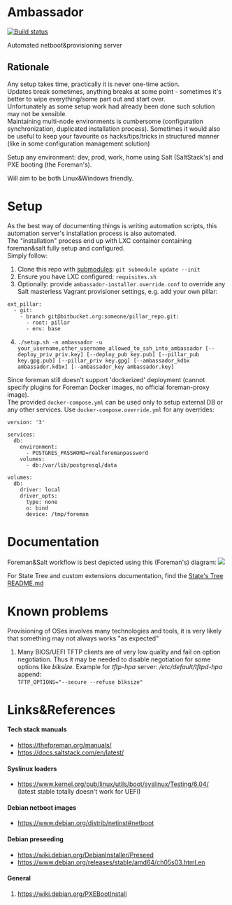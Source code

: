 # Ambassador
[![Build status](https://travis-ci.org/kiemlicz/ambassador.svg?branch=master)](https://travis-ci.org/kiemlicz/ambassador)

Automated netboot&provisioning server

## Rationale
Any setup takes time, practically it is never one-time action.  
Updates break sometimes, anything breaks at some point - sometimes it's better to wipe everything/some part out
and start over.  
Unfortunately as some setup work had already been done such solution may not be sensible.  
Maintaining multi-node environments is cumbersome (configuration synchronization, duplicated installation process).
Sometimes it would also be useful to keep your favourite os hacks/tips/tricks in structured manner (like in some configuration management solution)

Setup any environment: dev, prod, work, home using Salt (SaltStack's) and PXE booting (the Foreman's).

Will aim to be both Linux&Windows friendly.

# Setup
As the best way of documenting things is writing automation scripts, this automation server's installation process
is also automated.  
The "installation" process end up with LXC container containing foreman&salt fully setup and configured.  
Simply follow:  
1. Clone this repo with [submodules](https://github.com/kiemlicz/util/wiki/git): `git submodule update --init`
2. Ensure you have LXC configured: `requisites.sh`
3. Optionally: provide `ambassador-installer.override.conf` to override any Salt masterless Vagrant provisioner settings, e.g. add your own pillar:
```
ext_pillar:
  - git:
    - branch git@bitbucket.org:someone/pillar_repo.git:
      - root: pillar
      - env: base
```
4. `./setup.sh -n ambassador -u your_username,other_username_allowed_to_ssh_into_ambassador [--deploy_priv priv.key] [--deploy_pub key.pub] [--pillar_pub key.gpg.pub] [--pillar_priv key.gpg] [--ambassador_kdbx ambassador.kdbx] [--ambassador_key ambassador.key]`

Since foreman still doesn't support 'dockerized' deployment (cannot specify plugins for Foreman Docker images, no official foreman-proxy image).  
The provided `docker-compose.yml` can be used only to setup external DB or any other services. Use `docker-compose.override.yml` for any overrides:
```
version: '3'

services:
  db:
    environment:
      - POSTGRES_PASSWORD=realforemanpassword
    volumes:
      - db:/var/lib/postgresql/data

volumes:
  db:
    driver: local
    driver_opts:
      type: none
      o: bind
      device: /tmp/foreman
```

# Documentation
Foreman&Salt workflow is best depicted using this (Foreman's) diagram:
![](https://theforeman.org/static/images/diagrams/foreman_workflow_final.jpg)

For State Tree and custom extensions documentation, find the [State's Tree README.md](salt/README.md)

# Known problems
Provisioning of OSes involves many technologies and tools, it is very likely that something may not always works "as expected"
1. Many BIOS/UEFI TFTP clients are of very low quality and fail on option negotiation. Thus it may be needed to disable negotiation for 
 some options like _blksize_. Example for _tftp-hpa_ server: _/etc/default/tftpd-hpa_ append:  
 `TFTP_OPTIONS="--secure --refuse blksize"`

# Links&References
#### Tech stack manuals
* https://theforeman.org/manuals/
* https://docs.saltstack.com/en/latest/

#### Syslinux loaders
* https://www.kernel.org/pub/linux/utils/boot/syslinux/Testing/6.04/ (latest stable totally doesn't work for UEFI)

#### Debian netboot images
* https://www.debian.org/distrib/netinst#netboot

#### Debian preseeding
* https://wiki.debian.org/DebianInstaller/Preseed
* https://www.debian.org/releases/stable/amd64/ch05s03.html.en

#### General
1. https://wiki.debian.org/PXEBootInstall
